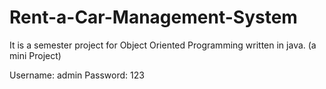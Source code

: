 # Rent-a-Car-Management-System

It is a semester project for Object Oriented Programming written in java. (a mini Project)


Username: admin
Password: 123


